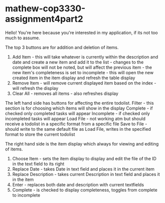 # mathew-cop3330-assignment4part2
Hello!
You're here because you're interested in my application, if its not too much to assume.

The top 3 buttons are for addition and deletion of items.
1. Add Item - this will take whatever is currently within the description and date and create a new item and add it to the list
            - changes to the complete box will not be noted, but will affect the previous item
            - the new item's completeness is set to incomplete
            - this will open the new created item in the item display and refresh the table display
2. Remove Item - will remove current displayed item based on the index
               - will refresh the display
3. Clear All - removes all items
             - also refreshes display
             
The left hand side has buttons for affecting the entire todolist.
Filter - this section is for choosing which items will show in the display
    Complete - if checked only completed tasks will appear
    Incomplete - if checked only incompleted tasks will appear
Load File - not working atm but should receive a todolist in a specific format from a specific file
Save to File - should write to the same default file as Load File, writes in the specified format to store the current todolist

The right hand side is the item display which always for viewing and editing of items.
1. Choose Item - sets the item display to display and edit the file of the ID in the text field to its right
2. Replace Date - takes Date in text field and places it in the current item
3. Replace Description - takes current Description in text field and places it in the item
4. Enter - replaces both date and description with current textfields
5. Complete - is checked to display completeness, toggles from complete to incomplete  
